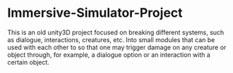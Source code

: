 # Immersive-Simulator-Project
This is an old unity3D project focused on breaking different systems, such as dialogue, interactions, creatures, etc. Into small modules that can be used with each other to so that one may trigger damage on any creature or object through, for example, a dialogue option or an interaction with a certain object.

